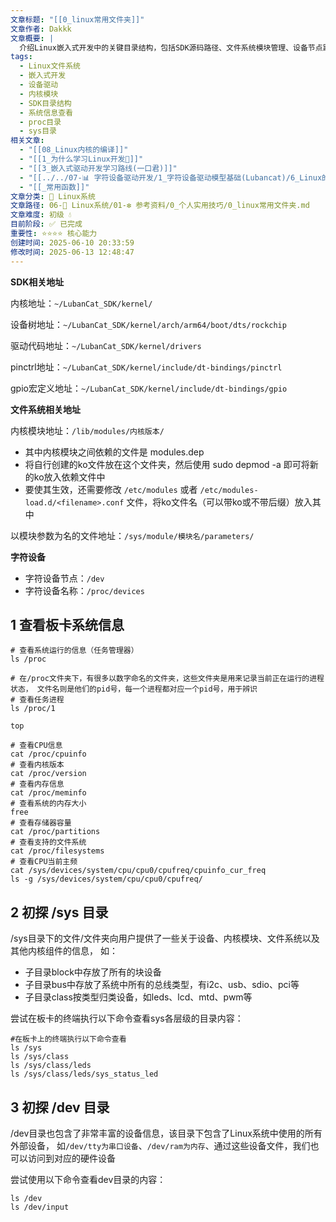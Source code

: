 ```yaml
---
文章标题: "[[0_linux常用文件夹]]"
文章作者: Dakkk
文章概要: |
  介绍Linux嵌入式开发中的关键目录结构，包括SDK源码路径、文件系统模块管理、设备节点路径，以及系统信息查看和设备管理的基础命令操作。
tags:
  - Linux文件系统
  - 嵌入式开发
  - 设备驱动
  - 内核模块
  - SDK目录结构
  - 系统信息查看
  - proc目录
  - sys目录
相关文章:
  - "[[08_Linux内核的编译]]"
  - "[[1_为什么学习Linux开发📕]]"
  - "[[3_嵌入式驱动开发学习路线(一口君)]]"
  - "[[../../07-📊 字符设备驱动开发/1_字符设备驱动模型基础(Lubancat)/6_Linux的设备驱动模型]]"
  - "[[_常用函数]]"
文章分类: 🐧 Linux系统
文章路径: 06-🐧 Linux系统/01-❇️ 参考资料/0_个人实用技巧/0_linux常用文件夹.md
文章难度: 初级 💧
目前阶段: ✅ 已完成
重要性: ⭐⭐⭐⭐ 核心能力
创建时间: 2025-06-10 20:33:59
修改时间: 2025-06-13 12:48:47
---
```



**SDK相关地址**

内核地址：`~/LubanCat_SDK/kernel/`

设备树地址：`~/LubanCat_SDK/kernel/arch/arm64/boot/dts/rockchip`

驱动代码地址：`~/LubanCat_SDK/kernel/drivers`

pinctrl地址：`~/LubanCat_SDK/kernel/include/dt-bindings/pinctrl`

gpio宏定义地址：`~/LubanCat_SDK/kernel/include/dt-bindings/gpio`

**文件系统相关地址**

内核模块地址：`/lib/modules/内核版本/`
- 其中内核模块之间依赖的文件是 modules.dep
- 将自行创建的ko文件放在这个文件夹，然后使用 sudo depmod -a 即可将新的ko放入依赖文件中
- 要使其生效，还需要修改 `/etc/modules` 或者 `/etc/modules-load.d/<filename>.conf` 文件，将ko文件名（可以带ko或不带后缀）放入其中

以模块参数为名的文件地址：`/sys/module/模块名/parameters/` 

**字符设备**
- 字符设备节点：`/dev`
- 字符设备名称：`/proc/devices`

## 1 查看板卡系统信息

```shell
# 查看系统运行的信息（任务管理器）
ls /proc

# 在/proc文件夹下，有很多以数字命名的文件夹，这些文件夹是用来记录当前正在运行的进程状态， 文件名则是他们的pid号，每一个进程都对应一个pid号，用于辨识
# 查看任务进程
ls /proc/1

top

```

```shell
# 查看CPU信息
cat /proc/cpuinfo
# 查看内核版本
cat /proc/version
# 查看内存信息
cat /proc/meminfo
# 查看系统的内存大小
free
# 查看存储器容量
cat /proc/partitions
# 查看支持的文件系统
cat /proc/filesystems
# 查看CPU当前主频
cat /sys/devices/system/cpu/cpu0/cpufreq/cpuinfo_cur_freq
ls -g /sys/devices/system/cpu/cpu0/cpufreq/
```

## 2 初探 /sys 目录

/sys目录下的文件/文件夹向用户提供了一些关于设备、内核模块、文件系统以及其他内核组件的信息， 如：
- 子目录block中存放了所有的块设备
- 子目录bus中存放了系统中所有的总线类型，有i2c、usb、sdio、pci等
- 子目录class按类型归类设备，如leds、lcd、mtd、pwm等

尝试在板卡的终端执行以下命令查看sys各层级的目录内容：
```shell
#在板卡上的终端执行以下命令查看
ls /sys
ls /sys/class
ls /sys/class/leds
ls /sys/class/leds/sys_status_led
```

## 3 初探 /dev 目录

/dev目录也包含了非常丰富的设备信息，该目录下包含了Linux系统中使用的所有外部设备， 如`/dev/tty为串口设备`、`/dev/ram为内存`、通过这些设备文件，我们也可以访问到对应的硬件设备

尝试使用以下命令查看dev目录的内容：
```shell
ls /dev
ls /dev/input
```